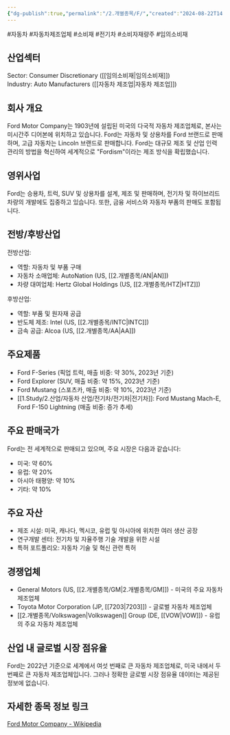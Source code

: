 ```yaml
---
{"dg-publish":true,"permalink":"/2.개별종목/F/","created":"2024-08-22T14:41:43.291+09:00","updated":"2025-07-29T21:37:04.645+09:00"}
---
```


#자동차 #자동차제조업체 #소비재 #전기차 #소비자재량주 #임의소비재

## 산업섹터

Sector: Consumer Discretionary ([[임의소비재\|임의소비재]])  
Industry: Auto Manufacturers ([[자동차 제조업\|자동차 제조업]])

## 회사 개요

Ford Motor Company는 1903년에 설립된 미국의 다국적 자동차 제조업체로, 본사는 미시간주 디어본에 위치하고 있습니다. Ford는 자동차 및 상용차를 Ford 브랜드로 판매하며, 고급 자동차는 Lincoln 브랜드로 판매합니다. Ford는 대규모 제조 및 산업 인력 관리의 방법을 혁신하여 세계적으로 "Fordism"이라는 제조 방식을 확립했습니다.

## 영위사업

Ford는 승용차, 트럭, SUV 및 상용차를 설계, 제조 및 판매하며, 전기차 및 하이브리드 차량의 개발에도 집중하고 있습니다. 또한, 금융 서비스와 자동차 부품의 판매도 포함됩니다.

## 전방/후방산업

전방산업:

- 역할: 자동차 및 부품 구매
- 자동차 소매업체: AutoNation (US, [[2.개별종목/AN\|AN]])
- 차량 대여업체: Hertz Global Holdings (US, [[2.개별종목/HTZ\|HTZ]])

후방산업:

- 역할: 부품 및 원자재 공급
- 반도체 제조: Intel (US, [[2.개별종목/INTC\|INTC]])
- 금속 공급: Alcoa (US, [[2.개별종목/AA\|AA]])

## 주요제품

- Ford F-Series (픽업 트럭, 매출 비중: 약 30%, 2023년 기준)
- Ford Explorer (SUV, 매출 비중: 약 15%, 2023년 기준)
- Ford Mustang (스포츠카, 매출 비중: 약 10%, 2023년 기준)
- [[1.Study/2.산업/자동차 산업/전기차/전기차\|전기차]]: Ford Mustang Mach-E, Ford F-150 Lightning (매출 비중: 증가 추세)

## 주요 판매국가

Ford는 전 세계적으로 판매되고 있으며, 주요 시장은 다음과 같습니다:

- 미국: 약 60%
- 유럽: 약 20%
- 아시아 태평양: 약 10%
- 기타: 약 10%

## 주요 자산

- 제조 시설: 미국, 캐나다, 멕시코, 유럽 및 아시아에 위치한 여러 생산 공장
- 연구개발 센터: 전기차 및 자율주행 기술 개발을 위한 시설
- 특허 포트폴리오: 자동차 기술 및 혁신 관련 특허

## 경쟁업체

- General Motors (US, [[2.개별종목/GM\|2.개별종목/GM]]) - 미국의 주요 자동차 제조업체
- Toyota Motor Corporation (JP, [[7203\|7203]]) - 글로벌 자동차 제조업체
- [[2.개별종목/Volkswagen\|Volkswagen]] Group (DE, [[VOW\|VOW]]) - 유럽의 주요 자동차 제조업체

## 산업 내 글로벌 시장 점유율

Ford는 2022년 기준으로 세계에서 여섯 번째로 큰 자동차 제조업체로, 미국 내에서 두 번째로 큰 자동차 제조업체입니다. 그러나 정확한 글로벌 시장 점유율 데이터는 제공된 정보에 없습니다.

## 자세한 종목 정보 링크

[Ford Motor Company - Wikipedia](https://en.wikipedia.org/wiki/Ford_Motor_Company)